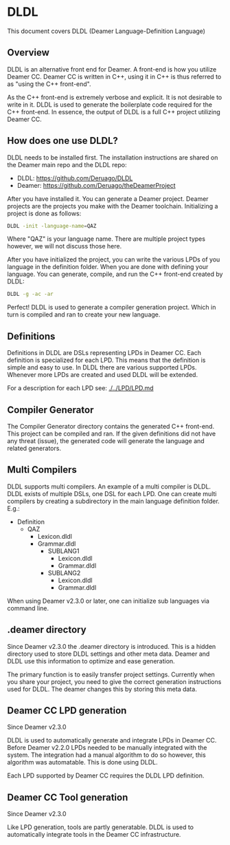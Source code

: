 # DLDL

This document covers DLDL (Deamer Language-Definition Language)

## Overview

DLDL is an alternative front end for Deamer. A front-end is how you utilize Deamer CC. Deamer CC is written in C++, using it in C++ is thus referred to as "using the C++ front-end".

As the C++ front-end is extremely verbose and explicit. It is not desirable to write in it. DLDL is used to generate the boilerplate code required for the C++ front-end. In essence, the output of DLDL is a full C++ project utilizing Deamer CC.



## How does one use DLDL?

DLDL needs to be installed first. The installation instructions are shared on the Deamer main repo and the DLDL repo:

- DLDL: https://github.com/Deruago/DLDL
- Deamer: https://github.com/Deruago/theDeamerProject

After you have installed it. You can generate a Deamer project. Deamer projects are the projects you make with the Deamer toolchain. Initializing a project is done as follows:

```bash
DLDL -init -language-name=QAZ
```

Where "QAZ" is your language name. There are multiple project types however, we will not discuss those here.

After you have initialized the project, you can write the various LPDs of you language in the definition folder. When you are done with defining your language. You can generate, compile, and run the C++ front-end created by DLDL:

```bash
DLDL -g -ac -ar
```

Perfect! DLDL is used to generate a compiler generation project. Which in turn is compiled and ran to create your new language.

## Definitions

Definitions in DLDL are DSLs representing LPDs in Deamer CC. Each definition is specialized for each LPD. This means that the definition is simple and easy to use. In DLDL there are various supported LPDs. Whenever more LPDs are created and used DLDL will be extended.

For a description for each LPD see: [./../LPD/LPD.md](./../LPD/LPD.md)

## Compiler Generator

The Compiler Generator directory contains the generated C++ front-end. This project can be compiled and ran. If the given definitions did not have any threat (issue), the generated code will generate the language and related generators.

## Multi Compilers

DLDL supports multi compilers. An example of a multi compiler is DLDL. DLDL exists of multiple DSLs, one DSL for each LPD. One can create multi compilers by creating a subdirectory in the main language definition folder. E.g.:

- Definition
    - QAZ
        - Lexicon.dldl
        - Grammar.dldl
            - SUBLANG1
                - Lexicon.dldl
                - Grammar.dldl
            - SUBLANG2
                - Lexicon.dldl
                - Grammar.dldl

When using Deamer v2.3.0 or later, one can initialize sub languages via command line.

## .deamer directory

Since Deamer v2.3.0 the .deamer directory is introduced. This is a hidden directory used to store DLDL settings and other meta data. Deamer and DLDL use this information to optimize and ease generation.

The primary function is to easily transfer project settings. Currently when you share your project, you need to give the correct generation instructions used for DLDL. The deamer changes this by storing this meta data.

## Deamer CC LPD generation

Since Deamer v2.3.0

DLDL is used to automatically generate and integrate LPDs in Deamer CC. Before Deamer v2.2.0 LPDs needed to be manually integrated with the system. The integration had a manual algorithm to do so however, this algorithm was automatable. This is done using DLDL.

Each LPD supported by Deamer CC requires the DLDL LPD definition.

## Deamer CC Tool generation

Since Deamer v2.3.0

Like LPD generation, tools are partly generatable. DLDL is used to automatically integrate tools in the Deamer CC infrastructure.

